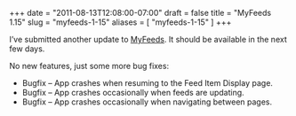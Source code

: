 +++
date = "2011-08-13T12:08:00-07:00"
draft = false
title = "MyFeeds 1.15"
slug = "myfeeds-1-15"
aliases = [
	"myfeeds-1-15"
]
+++
<p>I&rsquo;ve submitted another update to <a href="http://markpit.com/MyFeeds" target="_blank">MyFeeds</a>. It should be available in the next few days.</p>
<p>No new features, just some more bug fixes:</p>
<ul>
<li>Bugfix &ndash; App crashes when resuming to the Feed Item Display page.</li>
<li>Bugfix &ndash; App crashes occasionally when feeds are updating.</li>
<li>Bugfix &ndash; App crashes occasionally when navigating between pages.</li>
</ul>